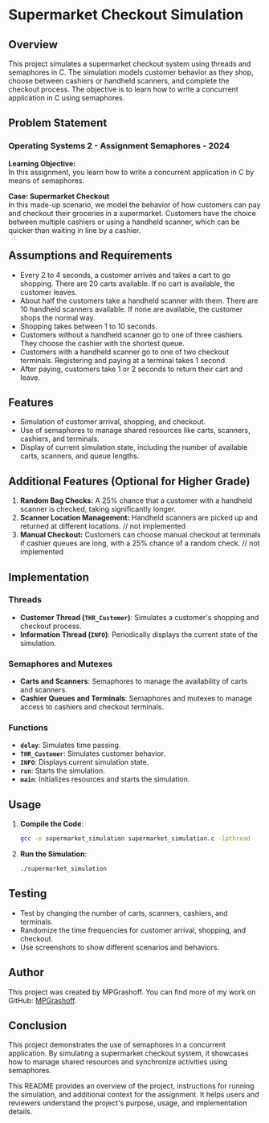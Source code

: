 # Supermarket Checkout Simulation

## Overview

This project simulates a supermarket checkout system using threads and semaphores in C. The simulation models customer behavior as they shop, choose between cashiers or handheld scanners, and complete the checkout process. The objective is to learn how to write a concurrent application in C using semaphores.

## Problem Statement

### Operating Systems 2 - Assignment Semaphores - 2024

**Learning Objective:**  
In this assignment, you learn how to write a concurrent application in C by means of semaphores.

**Case: Supermarket Checkout**  
In this made-up scenario, we model the behavior of how customers can pay and checkout their groceries in a supermarket. Customers have the choice between multiple cashiers or using a handheld scanner, which can be quicker than waiting in line by a cashier.

## Assumptions and Requirements

- Every 2 to 4 seconds, a customer arrives and takes a cart to go shopping. There are 20 carts available. If no cart is available, the customer leaves.
- About half the customers take a handheld scanner with them. There are 10 handheld scanners available. If none are available, the customer shops the normal way.
- Shopping takes between 1 to 10 seconds.
- Customers without a handheld scanner go to one of three cashiers. They choose the cashier with the shortest queue.
- Customers with a handheld scanner go to one of two checkout terminals. Registering and paying at a terminal takes 1 second.
- After paying, customers take 1 or 2 seconds to return their cart and leave.

## Features

- Simulation of customer arrival, shopping, and checkout.
- Use of semaphores to manage shared resources like carts, scanners, cashiers, and terminals.
- Display of current simulation state, including the number of available carts, scanners, and queue lengths.

## Additional Features (Optional for Higher Grade)

1. **Random Bag Checks:** A 25% chance that a customer with a handheld scanner is checked, taking significantly longer.
2. **Scanner Location Management:** Handheld scanners are picked up and returned at different locations. // not implemented
3. **Manual Checkout:** Customers can choose manual checkout at terminals if cashier queues are long, with a 25% chance of a random check. // not implemented

## Implementation

### Threads

- **Customer Thread (`THR_Customer`)**: Simulates a customer's shopping and checkout process.
- **Information Thread (`INFO`)**: Periodically displays the current state of the simulation.

### Semaphores and Mutexes

- **Carts and Scanners**: Semaphores to manage the availability of carts and scanners.
- **Cashier Queues and Terminals**: Semaphores and mutexes to manage access to cashiers and checkout terminals.

### Functions

- **`delay`**: Simulates time passing.
- **`THR_Customer`**: Simulates customer behavior.
- **`INFO`**: Displays current simulation state.
- **`run`**: Starts the simulation.
- **`main`**: Initializes resources and starts the simulation.

## Usage

1. **Compile the Code**:
   ```bash
   gcc -o supermarket_simulation supermarket_simulation.c -lpthread
   ```

2. **Run the Simulation**:
   ```bash
   ./supermarket_simulation
   ```

## Testing

- Test by changing the number of carts, scanners, cashiers, and terminals.
- Randomize the time frequencies for customer arrival, shopping, and checkout.
- Use screenshots to show different scenarios and behaviors.

## Author

This project was created by MPGrashoff. You can find more of my work on GitHub: [MPGrashoff](https://github.com/MPGrashoff).

## Conclusion

This project demonstrates the use of semaphores in a concurrent application. By simulating a supermarket checkout system, it showcases how to manage shared resources and synchronize activities using semaphores.



This README provides an overview of the project, instructions for running the simulation, and additional context for the assignment. It helps users and reviewers understand the project's purpose, usage, and implementation details.